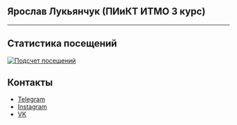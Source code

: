 ## Ярослав Лукьянчук (ПИиКТ ИТМО 3 курс)
---
## Статистика посещений

[![Подсчет посещений](https://visitcount.itsvg.in/api?id=bassceo&icon=2&color=1)](https://visitcount.itsvg.in)

## Контакты

- [Telegram](https://t.me/nmequalmn)
- [Instagram](https://instagram.com/basswayle)
- [VK](https://vk.com/nmequalmn)
